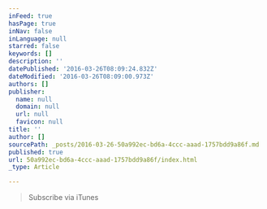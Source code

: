 ```yaml
---
inFeed: true
hasPage: true
inNav: false
inLanguage: null
starred: false
keywords: []
description: ''
datePublished: '2016-03-26T08:09:24.832Z'
dateModified: '2016-03-26T08:09:00.973Z'
authors: []
publisher:
  name: null
  domain: null
  url: null
  favicon: null
title: ''
author: []
sourcePath: _posts/2016-03-26-50a992ec-bd6a-4ccc-aaad-1757bdd9a86f.md
published: true
url: 50a992ec-bd6a-4ccc-aaad-1757bdd9a86f/index.html
_type: Article

---
```

> Subscribe via iTunes